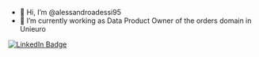 - 👋 Hi, I’m @alessandroadessi95
- 🌱 I’m currently working as Data Product Owner of the orders domain in Unieuro

<div id="badges">
  <a href="https://www.linkedin.com/in/alessandro-adessi-3b6466158/">
    <img src="https://img.shields.io/badge/LinkedIn-blue?style=for-the-badge&logo=linkedin&logoColor=white" alt="LinkedIn Badge"/>
  </a>
</div>

<!---
alessandroadessi95/alessandroadessi95 is a ✨ special ✨ repository because its `README.md` (this file) appears on your GitHub profile.
You can click the Preview link to take a look at your changes.
--->

